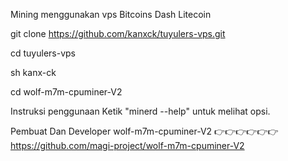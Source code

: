 Mining menggunakan vps 
Bitcoins
Dash
Litecoin

git clone https://github.com/kanxck/tuyulers-vps.git

cd tuyulers-vps

sh kanx-ck

cd wolf-m7m-cpuminer-V2

Instruksi penggunaan Ketik "minerd --help" untuk melihat opsi.


Pembuat Dan  Developer wolf-m7m-cpuminer-V2  👉👉👉👉👉👉  https://github.com/magi-project/wolf-m7m-cpuminer-V2
